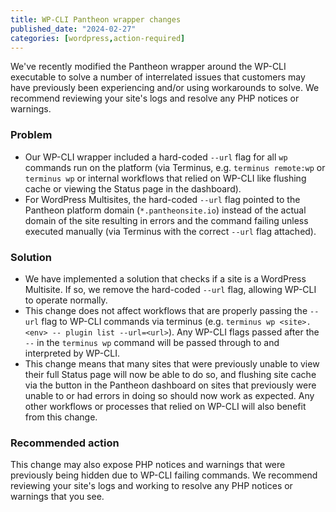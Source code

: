 ```yaml
---
title: WP-CLI Pantheon wrapper changes
published_date: "2024-02-27"
categories: [wordpress,action-required]
---
```


We've recently modified the Pantheon wrapper around the WP-CLI executable to solve a number of interrelated issues that customers may have previously been experiencing and/or using workarounds to solve. We recommend reviewing your site's logs and resolve any PHP notices or warnings.

<h3>Problem</h3>

* Our WP-CLI wrapper included a hard-coded `--url` flag for all `wp` commands run on the platform (via Terminus, e.g. `terminus remote:wp` or `terminus wp` or internal workflows that relied on WP-CLI like flushing cache or viewing the Status page in the dashboard).
* For WordPress Multisites, the hard-coded `--url` flag pointed to the Pantheon platform domain (`*.pantheonsite.io`) instead of the actual domain of the site resulting in errors and the command failing unless executed manually (via Terminus with the correct `--url` flag attached).

<h3>Solution</h3>

* We have implemented a solution that checks if a site is a WordPress Multisite. If so, we remove the hard-coded `--url` flag, allowing WP-CLI to operate normally.
* This change does not affect workflows that are properly passing the `--url` flag to WP-CLI commands via terminus (e.g. `terminus wp <site>.<env> -- plugin list --url=<url>`). Any WP-CLI flags passed after the `--` in the `terminus wp` command will be passed through to and interpreted by WP-CLI.
* This change means that many sites that were previously unable to view their full Status page will now be able to do so, and flushing site cache via the button in the Pantheon dashboard on sites that previously were unable to or had errors in doing so should now work as expected. Any other workflows or processes that relied on WP-CLI will also benefit from this change.

<h3>Recommended action</h3>
This change may also expose PHP notices and warnings that were previously being hidden due to WP-CLI failing commands. We recommend reviewing your site's logs and working to resolve any PHP notices or warnings that you see.
